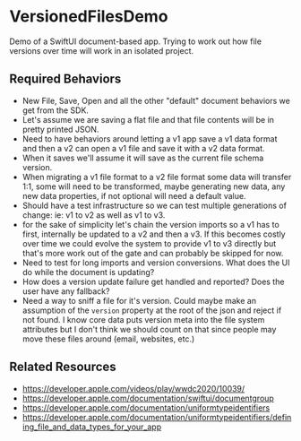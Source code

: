 # VersionedFilesDemo 

Demo of a SwiftUI document-based app. Trying to work out how file versions over time will work in an isolated project.

## Required Behaviors

* New File, Save, Open and all the other "default" document behaviors we get from the SDK.
* Let's assume we are saving a flat file and that file contents will be in pretty printed JSON. 
* Need to have behaviors around letting a v1 app save a v1 data format and then a v2 can open a v1 file and save it with a v2 data format. 
* When it saves we'll assume it will save as the current file schema version.
* When migrating a v1 file format to a v2 file format some data will transfer 1:1, some will need to be transformed, maybe generating new data, any new data properties, if not optional will need a default value.
* Should have a test infrastructure so we can test multiple generations of change: ie: v1 to v2 as well as v1 to v3.
* for the sake of simplicity let's chain the version imports so a v1 has to first, internally be updated to a v2 and then a v3. If this becomes costly over time we could evolve the system to provide v1 to v3 directly but that's more work out of the gate and can probably be skipped for now.
* Need to test for long imports and version conversions. What does the UI do while the document is updating?
* How does a version update failure get handled and reported? Does the user have any fallback?
* Need a way to sniff a file for it's version. Could maybe make an assumption of the `version` property at the root of the json and reject if not found. I know core data puts version meta into the file system attributes but I don't think we should count on that since people may move these files around (email, websites, etc.)

## Related Resources

* https://developer.apple.com/videos/play/wwdc2020/10039/
* https://developer.apple.com/documentation/swiftui/documentgroup
* https://developer.apple.com/documentation/uniformtypeidentifiers
* https://developer.apple.com/documentation/uniformtypeidentifiers/defining_file_and_data_types_for_your_app
